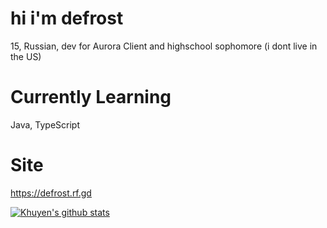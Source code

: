 # hi i'm defrost
15, Russian, dev for Aurora Client and highschool sophomore (i dont live in the US)
# Currently Learning
Java, TypeScript
# Site
https://defrost.rf.gd

[![Khuyen's github stats](https://github-readme-stats.vercel.app/api?username=defrxst&count_private=true&show_icons=true&theme=radical&hide_rank=false)](https://github.com/anuraghazra/github-readme-stats)
